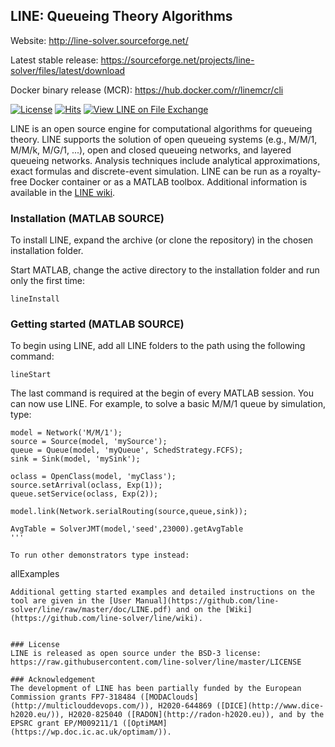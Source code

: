 ## LINE: Queueing Theory Algorithms

Website: http://line-solver.sourceforge.net/

Latest stable release: https://sourceforge.net/projects/line-solver/files/latest/download

Docker binary release (MCR): https://hub.docker.com/r/linemcr/cli

[![License](https://img.shields.io/badge/License-BSD%203--Clause-red.svg)](https://github.com/imperial-qore/line-solver/blob/master/LICENSE)
[![Hits](https://hits.seeyoufarm.com/api/count/incr/badge.svg?url=https%3A%2F%2Fgithub.com%2Fimperial-qore%2Fline-solver&count_bg=%23FFC401&title_bg=%23555555&icon=&icon_color=%23E7E7E7&title=hits&edge_flat=false)](https://hits.seeyoufarm.com)
[![View LINE on File Exchange](https://www.mathworks.com/matlabcentral/images/matlab-file-exchange.svg)](https://www.mathworks.com/matlabcentral/fileexchange/71486-line)

LINE is an open source engine for computational algorithms for queueing theory. LINE supports the solution of open queueing systems (e.g., M/M/1, M/M/k, M/G/1, ...), open and closed queueing networks, and layered queueing networks. Analysis techniques include analytical approximations, exact formulas and discrete-event simulation. LINE can be run as a royalty-free Docker container or as a MATLAB toolbox. Additional information is available in the [LINE wiki](https://github.com/imperial-qore/line-solver/wiki).

### Installation (MATLAB SOURCE)

To install LINE, expand the archive (or clone the repository) in the chosen installation folder.

Start MATLAB, change the active directory to the installation folder and run only the first time:
```
lineInstall
```

### Getting started (MATLAB SOURCE)
To begin using LINE, add all LINE folders to the path using the following command:
```
lineStart
```
The last command is required at the begin of every MATLAB session. You can now use LINE. For example, to solve a basic M/M/1 queue by simulation, type:
```
model = Network('M/M/1');
source = Source(model, 'mySource');
queue = Queue(model, 'myQueue', SchedStrategy.FCFS);
sink = Sink(model, 'mySink');

oclass = OpenClass(model, 'myClass');
source.setArrival(oclass, Exp(1));
queue.setService(oclass, Exp(2));

model.link(Network.serialRouting(source,queue,sink));

AvgTable = SolverJMT(model,'seed',23000).getAvgTable
'''

To run other demonstrators type instead:
```
allExamples
```
Additional getting started examples and detailed instructions on the tool are given in the [User Manual](https://github.com/line-solver/line/raw/master/doc/LINE.pdf) and on the [Wiki](https://github.com/line-solver/line/wiki).


### License
LINE is released as open source under the BSD-3 license: https://raw.githubusercontent.com/line-solver/line/master/LICENSE

### Acknowledgement
The development of LINE has been partially funded by the European Commission grants FP7-318484 ([MODAClouds](http://multiclouddevops.com/)), H2020-644869 ([DICE](http://www.dice-h2020.eu/)), H2020-825040 ([RADON](http://radon-h2020.eu)), and by the EPSRC grant EP/M009211/1 ([OptiMAM](https://wp.doc.ic.ac.uk/optimam/)).

